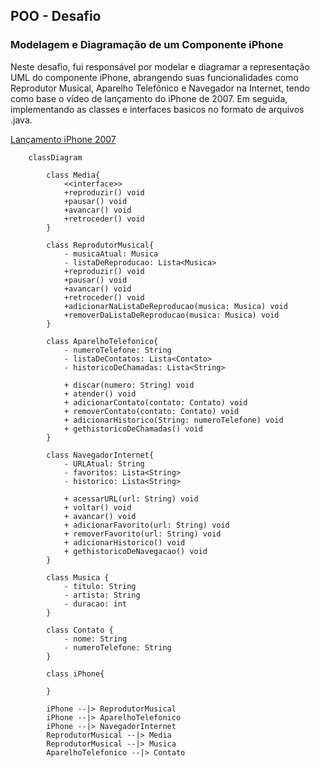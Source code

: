 ## POO - Desafio


### Modelagem e Diagramação de um Componente iPhone

Neste desafio, fui responsável por modelar e diagramar a representação UML do componente iPhone, abrangendo suas funcionalidades como Reprodutor Musical, Aparelho Telefônico e Navegador na Internet, tendo como base o vídeo de lançamento do iPhone de 2007. Em seguida, implementando as classes e interfaces basicos no formato de arquivos .java.


[Lançamento iPhone 2007](https://www.youtube.com/watch?v=9ou608QQRq8&t=130s)


```mermaid
    classDiagram    
    
        class Media{
            <<interface>>
            +reproduzir() void
            +pausar() void
            +avancar() void
            +retroceder() void 
        }
        
        class ReprodutorMusical{
            - musicaAtual: Musica
            - listaDeReproducao: Lista<Musica>
            +reproduzir() void
            +pausar() void
            +avancar() void
            +retroceder() void
            +adicionarNaListaDeReproducao(musica: Musica) void
            +removerDaListaDeReproducao(musica: Musica) void      
        }
    
        class AparelhoTelefonico{
            - numeroTelefone: String
            - listaDeContatos: Lista<Contato>
            - historicoDeChamadas: Lista<String>
    
            + discar(numero: String) void
            + atender() void
            + adicionarContato(contato: Contato) void
            + removerContato(contato: Contato) void
            + adicionarHistorico(String: numeroTelefone) void
            + gethistoricoDeChamadas() void
        }
    
        class NavegadorInternet{
            - URLAtual: String
            - favoritos: Lista<String>
            - historico: Lista<String>
    
            + acessarURL(url: String) void
            + voltar() void
            + avancar() void
            + adicionarFavorito(url: String) void
            + removerFavorito(url: String) void 
            + adicionarHistorico() void
            + gethistoricoDeNavegacao() void
        }
    
        class Musica {
            - titulo: String
            - artista: String
            - duracao: int
        }
    
        class Contato {
            - nome: String
            - numeroTelefone: String
        }
    
        class iPhone{
            
        }
    
        iPhone --|> ReprodutorMusical
        iPhone --|> AparelhoTelefonico
        iPhone --|> NavegadorInternet
        ReprodutorMusical --|> Media
        ReprodutorMusical --|> Musica
        AparelhoTelefonico --|> Contato
```
